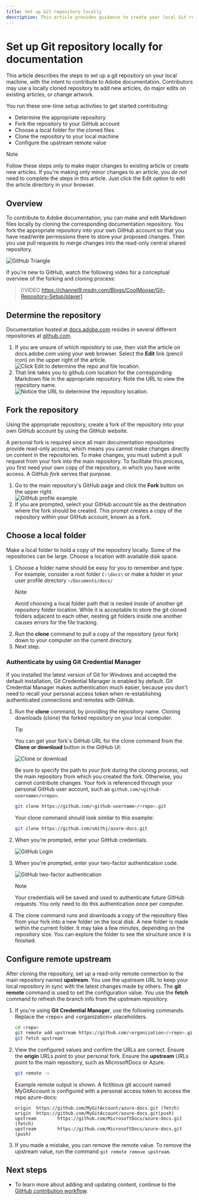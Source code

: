 ```yaml
---
title: Set up Git repository locally
description: This article provides guidance to create your local Git repository and contribute to documentation, including the forking and cloning process.
---
```

# Set up Git repository locally for documentation

This article describes the steps to set up a git repository on your local machine, with the intent to contribute to Adobe documentation. Contributors may use a locally cloned repository to add new articles, do major edits on existing articles, or change artwork.

You run these one-time setup activities to get started contributing:

* Determine the appropriate repository
* Fork the repository to your GitHub account
* Choose a local folder for the cloned files
* Clone the repository to your local machine
* Configure the upstream remote value

> [!NOTE]
> Follow these steps only to make major changes to existing article or create new articles. If you're making only minor changes to an article, you *do not* need to complete the steps in this article. Just click the Edit option to edit the article directory in your browser.
>

## Overview

To contribute to Adobe documentation, you can make and edit Markdown files locally by cloning the corresponding documentation repository. You fork the appropriate repository into your own GitHub account so that you have read/write permissions there to store your proposed changes. Then you use pull requests to merge changes into the read-only central shared repository.

![GitHub Triangle](/assets/git-and-github-initial-setup.png)

If you're new to GitHub, watch the following video for a conceptual overview of the forking and cloning process:

>[!VIDEO https://channel9.msdn.com/Blogs/CoolMoose/Git-Repository-Setup/player]

## Determine the repository

Documentation hosted at [docs.adobe.com](https://docs.adobe.com) resides in several different repositories at [github.com](https://www.github.com).

1. If you are unsure of which repository to use, then visit the article on docs.adobe.com using your web browser. Select the **Edit** link (pencil icon) on the upper right of the article.<br>
   ![Click Edit to determine the repo and file location.](assets/edit-article.png)
2. That link takes you to github.com location for the corresponding Markdown file in the appropriate repository. Note the URL to view the repository name.<br>
   ![Notice the URL to determine the repository location.](media/public-repo.png)<br>

## Fork the repository

Using the appropriate repository, create a fork of the repository into your own GitHub account by using the GitHub website.

A personal fork is required since all main documentation repositories provide read-only access, which means you cannot make changes directly on content in the repositories. To make changes, you must submit a pull request from your fork into the main repository. To facilitate this process, you first need your own copy of the repository, in which you have write access. A GitHub *fork* serves that purpose.

1. Go to the main repository's GitHub page and click the **Fork** button on the upper right.<br>
   ![GitHub profile example](./media/contribute-get-started-setup-local/fork.png)<br>
2. If you are prompted, select your GitHub account tile as the destination where the fork should be created. This prompt creates a copy of the repository within your GitHub account, known as a fork.

## Choose a local folder

Make a local folder to hold a copy of the repository locally. Some of the repositories can be large. Choose a location with available disk space.

1. Choose a folder name should be easy for you to remember and type. For example, consider a root folder `C:\docs\` or make a folder in your user profile directory `~/Documents/docs/`<br>
   > [!NOTE]
   > Avoid choosing a local folder path that is nested inside of another git repository folder location. While it is acceptable to store the git cloned folders adjacent to each other, nesting git folders inside one another causes errors for the file tracking.<br>
1. Run the **clone** command to pull a copy of the repository (your fork) down to your computer on the current directory.
1. Next step.

### Authenticate by using Git Credential Manager
If you installed the latest version of Git for Windows and accepted the default installation, Git Credential Manager is enabled by default. Git Credential Manager makes authentication much easier, because you don't need to recall your personal access token when re-establishing authenticated connections and remotes with GitHub.

1. Run the **clone** command, by providing the repository name. Cloning downloads (clone) the forked repository on your local computer. 

    > [!Tip]
    > You can get your fork's GitHub URL for the clone command from the **Clone or download** button in the GitHub UI:
    >
    > ![Clone or download](./media/contribute-get-started-setup-local/clone-or-download.png)

    Be sure to specify the path to *your fork* during the cloning process, not the main repository from which you created the fork. Otherwise, you cannot contribute changes. Your fork is referenced through your personal GitHub user account, such as `github.com/<github-username>/<repo>`.

    ```bash
    git clone https://github.com/<github-username>/<repo>.git
    ```

    Your clone command should look similar to this example:

    ```bash
    git clone https://github.com/smithj/azure-docs.git
    ```

2. When you're prompted, enter your GitHub credentials.

    ![GitHub Login](./media/contribute-get-started-setup-local/github-login.png)

3. When you're prompted, enter your two-factor authentication code.

    ![GitHub two-factor authentication](./media/contribute-get-started-setup-local/github-2fa.png)

    > [!Note]
    > Your credentials will be saved and used to authenticate future GitHub requests. You only need to do this authentication once per computer. 

4. The clone command runs and downloads a copy of the repository files from your fork into a new folder on the local disk. A new folder is made within the current folder. It may take a few minutes, depending on the repository size. You can explore the folder to see the structure once it is finished.

## Configure remote upstream
After cloning the repository, set up a read-only remote connection to the main repository named **upstream**. You use the upstream URL to keep your local repository in sync with the latest changes made by others. The **git remote** command is used to set the configuration value. You use the **fetch** command to refresh the branch info from the upstream repository.

1. If you're using **Git Credential Manager**, use the following commands. Replace the \<repo\> and \<organization\> placeholders.
   ```bash
   cd <repo>
   git remote add upstream https://github.com/<organization>/<repo>.git
   git fetch upstream
   ```

2. View the configured values and confirm the URLs are correct. Ensure the **origin** URLs point to your personal fork. Ensure the **upstream** URLs point to the main repository, such as MicrosoftDocs or Azure. 
   ```bash
   git remote -v 
   ```

   Example remote output is shown. A fictitious git account named MyGitAccount is configured with a personal access token to access the repo azure-docs:
   ```output
   origin  https://github.com/MyGitAccount/azure-docs.git (fetch)
   origin  https://github.com/MyGitAccount/azure-docs.git(push)
   upstream        https://github.com/MicrosoftDocs/azure-docs.git (fetch)
   upstream        https://github.com/MicrosoftDocs/azure-docs.git (push)
   ```

3. If you made a mistake, you can remove the remote value. To remove the upstream value, run the command `git remote remove upstream`.

## Next steps
- To learn more about adding and updating content, continue to the [GitHub contribution workflow](how-to-write-workflows-major.md).
